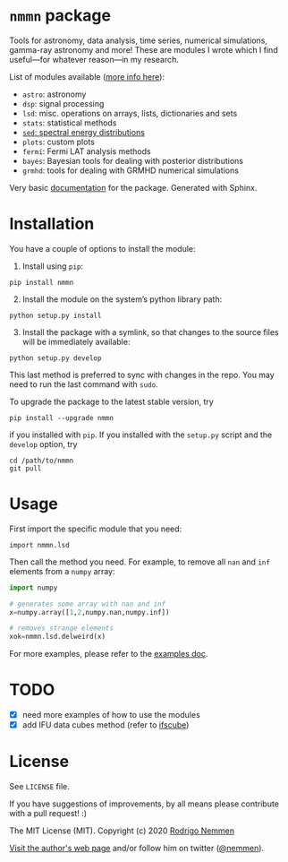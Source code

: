 `nmmn` package
================

Tools for astronomy, data analysis, time series, numerical simulations, gamma-ray astronomy and more! These are modules I wrote which I find useful—for whatever reason—in my research.

List of modules available ([more info here](http://rsnemmen.github.io/nmmn/)):

* `astro`: astronomy
* `dsp`: signal processing
* `lsd`: misc. operations on arrays, lists, dictionaries and sets
* `stats`: statistical methods
* [`sed`: spectral energy distributions](./docs/SEDs.ipynb)
* `plots`: custom plots
* `fermi`: Fermi LAT analysis methods
* `bayes`: Bayesian tools for dealing with posterior distributions
* `grmhd`: tools for dealing with GRMHD numerical simulations

Very basic [documentation](http://rsnemmen.github.io/nmmn/) for the package. Generated with Sphinx.

# Installation

You have a couple of options to install the module:

1. Install using `pip`:

```
pip install nmmn
```


2. Install the module on the system’s python library path: 

```
python setup.py install
```

3. Install the package with a symlink, so that changes to the source files will be immediately available:

```
python setup.py develop
```

This last method is preferred to sync with changes in the repo. You may need to run the last command with `sudo`.

To upgrade the package to the latest stable version, try

    pip install --upgrade nmmn

if you installed with `pip`. If you installed with the `setup.py` script and the `develop` option, try

    cd /path/to/nmmn
    git pull

# Usage

First import the specific module that you need:

    import nmmn.lsd

Then call the method you need. For example, to remove all `nan` and `inf` elements from a `numpy` array:

```python
import numpy

# generates some array with nan and inf
x=numpy.array([1,2,numpy.nan,numpy.inf])

# removes strange elements
xok=nmmn.lsd.delweird(x)
```

For more examples, please refer to the [examples doc](examples.md).

# TODO

* [x] need more examples of how to use the modules
* [x] add IFU data cubes method (refer to [ifscube](https://ifscube.readthedocs.io/en/latest/))

# License

See `LICENSE` file.

If you have suggestions of improvements, by all means please contribute with a pull request!  :)

The MIT License (MIT). Copyright (c) 2020 [Rodrigo Nemmen](http://rodrigonemmen.com)

[Visit the author's web page](https://rodrigonemmen.com/) and/or follow him on twitter ([@nemmen](https://twitter.com/nemmen)).